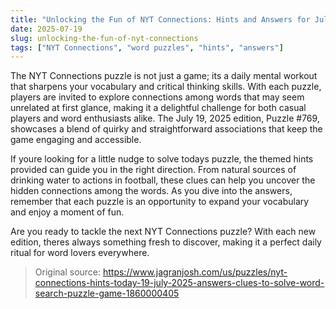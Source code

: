 ```yaml
---
title: "Unlocking the Fun of NYT Connections: Hints and Answers for July 19, 2025"
date: 2025-07-19
slug: unlocking-the-fun-of-nyt-connections
tags: ["NYT Connections", "word puzzles", "hints", "answers"]
---
```


The NYT Connections puzzle is not just a game; its a daily mental workout that sharpens your vocabulary and critical thinking skills. With each puzzle, players are invited to explore connections among words that may seem unrelated at first glance, making it a delightful challenge for both casual players and word enthusiasts alike. The July 19, 2025 edition, Puzzle #769, showcases a blend of quirky and straightforward associations that keep the game engaging and accessible.

If youre looking for a little nudge to solve todays puzzle, the themed hints provided can guide you in the right direction. From natural sources of drinking water to actions in football, these clues can help you uncover the hidden connections among the words. As you dive into the answers, remember that each puzzle is an opportunity to expand your vocabulary and enjoy a moment of fun.

Are you ready to tackle the next NYT Connections puzzle? With each new edition, theres always something fresh to discover, making it a perfect daily ritual for word lovers everywhere.
> Original source: https://www.jagranjosh.com/us/puzzles/nyt-connections-hints-today-19-july-2025-answers-clues-to-solve-word-search-puzzle-game-1860000405